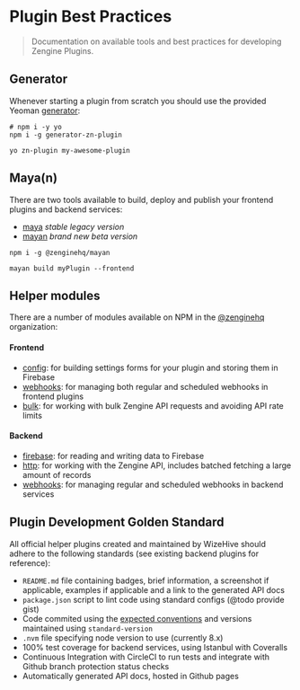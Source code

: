 # Plugin Best Practices

> Documentation on available tools and best practices for developing Zengine Plugins.

## Generator

Whenever starting a plugin from scratch you should use the provided Yeoman [generator](https://github.com/Wizehive/generator-zn-plugin): 

```shell
# npm i -y yo
npm i -g generator-zn-plugin

yo zn-plugin my-awesome-plugin 
```

## Maya(n)

There are two tools available to build, deploy and publish your frontend plugins and backend services:

- [maya](https://github.com/ZengineHQ/maya) _stable legacy version_ 
- [mayan](https://github.com/ZengineHQ/mayan) _brand new beta version_

```shell
npm i -g @zenginehq/mayan

mayan build myPlugin --frontend
```

## Helper modules

There are a number of modules available on NPM in the [@zenginehq](https://www.npmjs.com/org/zenginehq) organization:

#### Frontend

- [config](https://www.npmjs.com/package/@zenginehq/frontend-config): for building settings forms for your plugin and storing them in Firebase
- [webhooks](https://www.npmjs.com/package/@zenginehq/frontend-webhooks): for managing both regular and scheduled webhooks in frontend plugins
- [bulk](https://www.npmjs.com/package/@zenginehq/frontend-bulk): for working with bulk Zengine API requests and avoiding API rate limits

#### Backend

- [firebase](https://www.npmjs.com/package/@zenginehq/backend-firebase): for reading and writing data to Firebase
- [http](https://www.npmjs.com/package/@zenginehq/backend-http): for working with the Zengine API, includes batched fetching a large amount of records
- [webhooks](https://www.npmjs.com/package/@zenginehq/backend-webhooks): for managing regular and scheduled webhooks in backend services

## Plugin Development Golden Standard

All official helper plugins created and maintained by WizeHive should adhere to the following standards (see existing backend plugins for reference):

- `README.md` file containing badges, brief information, a screenshot if applicable, examples if applicable and a link to the generated API docs
- `package.json` script to lint code using standard configs (@todo provide gist)
- Code commited using the [expected conventions](https://gist.github.com/alexweber/502494e55ebca1df855cad1e65715817) and versions maintained using `standard-version`
- `.nvm` file specifying node version to use (currently 8.x)
- 100% test coverage for backend services, using Istanbul with Coveralls
- Continuous Integration with CircleCI to run tests and integrate with Github branch protection status checks
- Automatically generated API docs, hosted in Github pages
